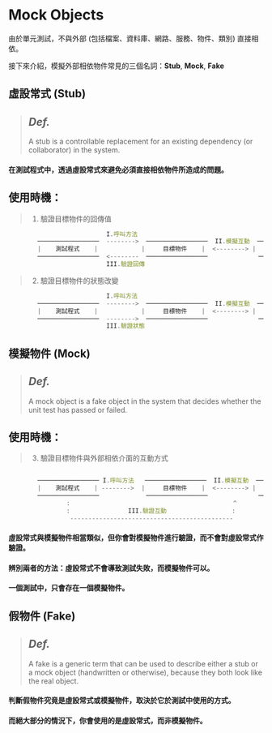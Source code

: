 # Mock Objects

由於單元測試，不與外部 (包括檔案、資料庫、網路、服務、物件、類別) 直接相依。

接下來介紹，模擬外部相依物件常見的三個名詞：**Stub**, **Mock**, **Fake**

## **虛設常式 (Stub)**
>## *Def.*
> A stub is a controllable replacement for an existing dependency
(or collaborator) in the system.

#### 在測試程式中，透過虛設常式來避免必須直接相依物件所造成的問題。

## 使用時機：
> 1. 驗證目標物件的回傳值

```js
                           I.呼叫方法
        ─────────────────  -------->  ─────────────────  II.模擬互動  ─────────────────
        |    測試程式    |            |     目標物件    |  <--------> |     相依物件    |
        ─────────────────  <--------  ─────────────────              ─────────────────
                           III.驗證回傳
```

> 2. 驗證目標物件的狀態改變

```js
                           I.呼叫方法
        ─────────────────  -------->  ─────────────────  II.模擬互動  ─────────────────
        |    測試程式    |            |     目標物件    |  <--------> |     相依物件    |
        ─────────────────  -------->  ─────────────────              ─────────────────
                           III.驗證狀態
```

## **模擬物件 (Mock)**
>## *Def.*
> A mock object is a fake object in the system that decides whether
the unit test has passed or failed.

## 使用時機：
> 3. 驗證目標物件與外部相依介面的互動方式

```js

        ───────────────── I.呼叫方法   ─────────────────  II.模擬互動  ─────────────────
        |    測試程式    | -------->  |     目標物件    |  <--------> |     相依物件    |
        ─────────────────             ─────────────────              ─────────────────
                :                                             ^
                :                III.驗證互動                  :
                 ---------------------------------------------
```

#### 虛設常式與模擬物件相當類似，但你會對模擬物件進行驗證，而不會對虛設常式作驗證。
#### 辨別兩者的方法：虛設常式不會導致測試失敗，而模擬物件可以。
#### 一個測試中，只會存在一個模擬物件。


## **假物件 (Fake)**
>## *Def.*
> A fake is a generic term that can be used to describe either a stub
or a mock object (handwritten or otherwise), because they both look like the
real object.

#### 判斷假物件究竟是虛設常式或模擬物件，取決於它於測試中使用的方式。
#### 而絕大部分的情況下，你會使用的是虛設常式，而非模擬物件。
